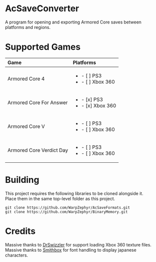 # AcSaveConverter
A program for opening and exporting Armored Core saves between platforms and regions.

# Supported Games
| Game                     |  Platforms                                         |
| :----------------------- | :------------------------------------------------- |
| Armored Core 4           | <ul><li>- [ ] PS3</li><li>- [ ] Xbox 360</li></ul> |
| Armored Core For Answer  | <ul><li>- [x] PS3</li><li>- [x] Xbox 360</li></ul> |
| Armored Core V           | <ul><li>- [ ] PS3</li><li>- [ ] Xbox 360</li></ul> |
| Armored Core Verdict Day | <ul><li>- [ ] PS3</li><li>- [ ] Xbox 360</li></ul> |

# Building
This project requires the following libraries to be cloned alongside it.  
Place them in the same top-level folder as this project.  
```
git clone https://github.com/WarpZephyr/AcSaveFormats.git  
git clone https://github.com/WarpZephyr/BinaryMemory.git  
```

# Credits
Massive thanks to [DrSwizzler](https://github.com/Shadowth117/DrSwizzler) for support loading Xbox 360 texture files.  
Massive thanks to [Smithbox](https://github.com/vawser/Smithbox) for font handling to display japanese characters.